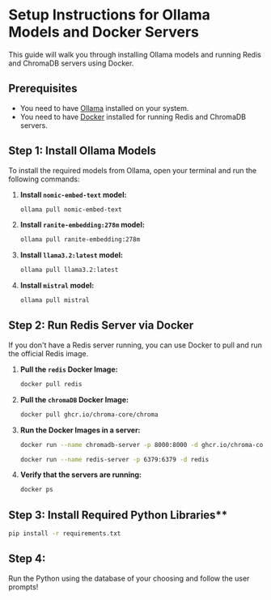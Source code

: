 # Setup Instructions for Ollama Models and Docker Servers

This guide will walk you through installing Ollama models and running Redis and ChromaDB servers using Docker.

## Prerequisites

- You need to have [Ollama](https://ollama.com/) installed on your system.
- You need to have [Docker](https://www.docker.com/) installed for running Redis and ChromaDB servers.

## Step 1: Install Ollama Models

To install the required models from Ollama, open your terminal and run the following commands:

1. **Install `nomic-embed-text` model:**
   ```bash
   ollama pull nomic-embed-text
   ```
2. **Install `ranite-embedding:278m` model:**
   ```bash
   ollama pull ranite-embedding:278m
   ```
3. **Install `llama3.2:latest` model:**
   ```bash
   ollama pull llama3.2:latest
   ```
4. **Install `mistral` model:**
   ```bash
   ollama pull mistral
   ```
## Step 2: Run Redis Server via Docker

If you don't have a Redis server running, you can use Docker to pull and run the official Redis image.

1. **Pull the `redis` Docker Image:**
   ```bash
   docker pull redis
   ```
2. **Pull the `chromaDB` Docker Image:**
   ```bash
   docker pull ghcr.io/chroma-core/chroma
   ```

2. **Run the Docker Images in a server:**
   ```bash
   docker run --name chromadb-server -p 8000:8000 -d ghcr.io/chroma-core/chroma
   ```
   ```bash
   docker run --name redis-server -p 6379:6379 -d redis
   ```
3. **Verify that the servers are running:**
   ```bash
   docker ps
   ```
## Step 3: Install Required Python Libraries**
```bash
pip install -r requirements.txt
```
## Step 4:

Run the Python using the database of your choosing and follow the user prompts!


   
